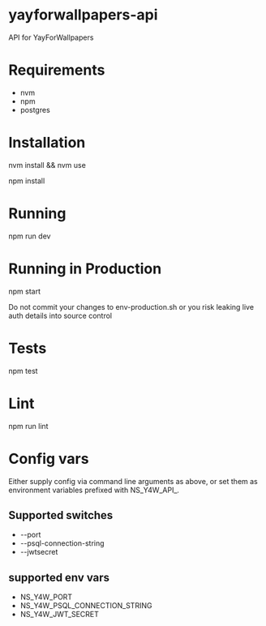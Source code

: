 # yayforwallpapers-api
API for YayForWallpapers

Requirements
============
- nvm
- npm
- postgres

Installation
============
nvm install && nvm use

npm install

Running
=======
npm run dev

Running in Production
=====================
npm start

Do not commit your changes to env-production.sh or you risk leaking live auth details into source control

Tests
=====
npm test

Lint
====
npm run lint

Config vars
===========
Either supply config via command line arguments as above, or set them as environment variables prefixed with NS_Y4W_API_.

Supported switches
------------------
- --port
- --psql-connection-string
- --jwtsecret

supported env vars
------------------
- NS_Y4W_PORT
- NS_Y4W_PSQL_CONNECTION_STRING
- NS_Y4W_JWT_SECRET
